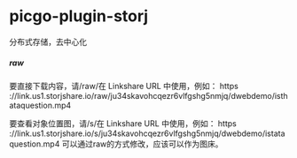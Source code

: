 # picgo-plugin-storj
分布式存储，去中心化
##### raw
要直接下载内容，请/raw/在 Linkshare URL 中使用，例如： https ://link.us1.storjshare.io/raw/ju34skavohcqezr6vlfgshg5nmjq/dwebdemo/isthataquestion.mp4

要查看对象位置图，请/s/在 Linkshare URL 中使用，例如： https ://link.us1.storjshare.io/s/ju34skavohcqezr6vlfgshg5nmjq/dwebdemo/istataquestion.mp4
可以通过raw的方式修改，应该可以作为图床。
